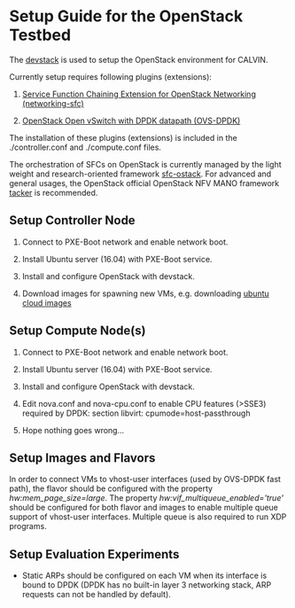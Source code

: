 # Setup Guide for the OpenStack Testbed #

The [devstack](https://docs.openstack.org/devstack/latest/) is used to setup the OpenStack environment for CALVIN.

Currently setup requires following plugins (extensions):

1. [Service Function Chaining Extension for OpenStack Networking (networking-sfc)](https://docs.openstack.org/networking-sfc/latest/)

2. [OpenStack Open vSwitch with DPDK datapath (OVS-DPDK)](https://docs.openstack.org/ocata/networking-guide/config-ovs-dpdk.html)

The installation of these plugins (extensions) is included in the ./controller.conf and ./compute.conf files.

The orchestration of SFCs on OpenStack is currently managed by the light weight and research-oriented framework
[sfc-ostack](https://github.com/stevelorenz/sfc-ostack). For advanced and general usages, the OpenStack official OpenStack NFV MANO
framework [tacker](https://docs.openstack.org/tacker/latest/) is recommended.

## Setup Controller Node ##

1. Connect to PXE-Boot network and enable network boot.

2. Install Ubuntu server (16.04) with PXE-Boot service.

3. Install and configure OpenStack with devstack.

4. Download images for spawning new VMs, e.g. downloading [ubuntu cloud images](https://cloud-images.ubuntu.com/)

## Setup Compute Node(s) ##

1. Connect to PXE-Boot network and enable network boot.

2. Install Ubuntu server (16.04) with PXE-Boot service.

3. Install and configure OpenStack with devstack.

4. Edit nova.conf and nova-cpu.conf to enable CPU features (>SSE3) required by DPDK:
section libvirt: cpumode=host-passthrough

5. Hope nothing goes wrong...

## Setup Images and Flavors ##

In order to connect VMs to vhost-user interfaces (used by OVS-DPDK fast path), the flavor should be configured with the
property *hw:mem_page_size=large*. The property *hw:vif_multiqueue_enabled='true'* should be configured for both flavor
and images to enable multiple queue support of vhost-user interfaces. Multiple queue is also required to run XDP
programs.

## Setup Evaluation Experiments ##

- Static ARPs should be configured on each VM when its interface is bound to DPDK (DPDK has no built-in layer 3
    networking stack, ARP requests can not be handled by default).
